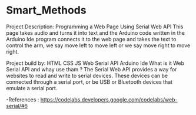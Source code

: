 # Smart_Methods
Project Description:
Programming a Web Page Using Serial Web API This page takes audio and turns it into text and the Arduino code written in the Arduino Ide program connects it to the web page and takes the text to control the arm, we say move left to move left or we say move right to move right.

Project build by:
HTML
CSS
JS
Web Serial API
Arduino Ide
What is it Web Serial API and whay use tham ?
The Serial Web API provides a way for websites to read and write to serial devices. These devices can be connected through a serial port, or be USB or Bluetooth devices that emulate a serial port.

-References : https://codelabs.developers.google.com/codelabs/web-serial/#6

